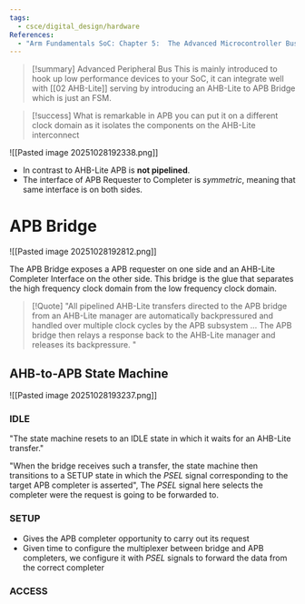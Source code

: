 ```yaml
---
tags:
  - csce/digital_design/hardware
References:
  - "Arm Fundamentals SoC: Chapter 5:  The Advanced Microcontroller Bus Architecture (AMBA)"
---
```


>[!summary] Advanced Peripheral Bus
> This is mainly introduced to hook up low performance devices to your SoC, it can integrate well with [[02 AHB-Lite]] serving by introducing an AHB-Lite to APB Bridge which is just an FSM.

>[!success] What is remarkable in APB you can put it on a different clock domain as it isolates the components on the AHB-Lite interconnect

![[Pasted image 20251028192338.png]]

- In contrast to AHB-Lite APB is **not pipelined**.
- The interface of APB Requester to Completer is _symmetric_, meaning that same interface is on both sides.

# APB Bridge

![[Pasted image 20251028192812.png]]

The APB Bridge exposes a APB requester on one side and an AHB-Lite Completer Interface on the other side. 
This bridge is the glue that separates the high frequency clock domain from the low frequency clock domain.

>[!Quote]
>"All pipelined AHB-Lite transfers directed to the APB bridge from an AHB-Lite manager are automatically backpressured and handled over multiple clock cycles by the APB subsystem ... The APB bridge then relays a response back to the AHB-Lite manager and releases its backpressure. "

## AHB-to-APB State Machine

![[Pasted image 20251028193237.png]]

### IDLE 

"The state machine resets to an IDLE state in which it waits for an AHB-Lite transfer."

"When the bridge receives such a transfer, the state machine then transitions to a SETUP state in which the _PSEL_ signal corresponding to the target APB completer is asserted", The _PSEL_ signal here selects the completer were the request is going to be forwarded to.

### SETUP

- Gives the APB completer opportunity to carry out its request
- Given time to configure the multiplexer between bridge and APB completers, we configure it with _PSEL_ signals to forward the data from the correct completer

### ACCESS



